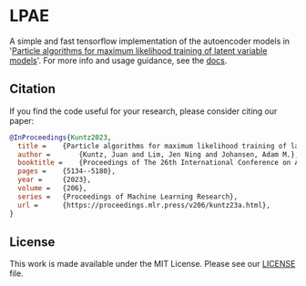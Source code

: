 # LPAE

A simple and fast tensorflow implementation of the autoencoder models in 
'[Particle algorithms for maximum likelihood training of latent 
variable models](https://proceedings.mlr.press/v206/kuntz23a.html)'. For more 
info and usage guidance, see the 
[docs](https://lpae.readthedocs.io/en/latest/).

## Citation
If you find the code useful for your research, please consider citing our 
paper:

```bib
@InProceedings{Kuntz2023,
  title = 	 {Particle algorithms for maximum likelihood training of latent variable models},
  author =       {Kuntz, Juan and Lim, Jen Ning and Johansen, Adam M.},
  booktitle = 	 {Proceedings of The 26th International Conference on Artificial Intelligence and Statistics},
  pages = 	 {5134--5180},
  year = 	 {2023},
  volume = 	 {206},
  series = 	 {Proceedings of Machine Learning Research},
  url = 	 {https://proceedings.mlr.press/v206/kuntz23a.html},
}
```

## License

This work is made available under the MIT License. Please see our 
[LICENSE](./LICENSE) file.